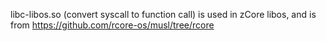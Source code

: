 libc-libos.so (convert syscall to function call) is used in zCore libos, and is from https://github.com/rcore-os/musl/tree/rcore

